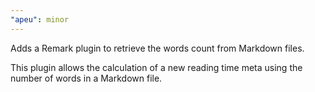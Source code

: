 ```yaml
---
"apeu": minor
---
```


Adds a Remark plugin to retrieve the words count from Markdown files.

This plugin allows the calculation of a new reading time meta using the number of words in a Markdown file.
